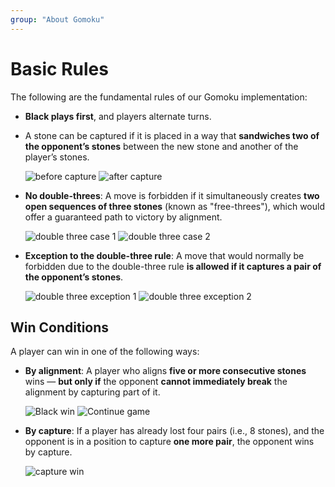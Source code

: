 ```yaml
---
group: "About Gomoku"
---
```


# Basic Rules

The following are the fundamental rules of our Gomoku implementation:

- **Black plays first**, and players alternate turns.
- A stone can be captured if it is placed in a way that **sandwiches two of the opponent’s stones** between the new stone and another of the player’s stones.

	<div class="grid grid-cols-2 -sm:grid-cols-1 gap-4">
		<img src="/images/capture-1.png" alt="before capture" class="sm:h-full" />
		<img src="/images/capture-2.png" alt="after capture" class="sm:h-full" />
	</div>

- **No double-threes**: A move is forbidden if it simultaneously creates **two open sequences of three stones** (known as "free-threes"), which would offer a guaranteed path to victory by alignment.

	<div class="grid grid-cols-2 -sm:grid-cols-1 gap-4">
		<img src="/images/double-three-1.png" alt="double three case 1" class="sm:h-full" />
		<img src="/images/double-three-2.png" alt="double three case 2" class="sm:h-full" />
	</div>


- **Exception to the double-three rule**: A move that would normally be forbidden due to the double-three rule **is allowed if it captures a pair of the opponent’s stones**.

	<div class="grid grid-cols-2 -sm:grid-cols-1 gap-4">
		<img src="/images/double-three-exception-1.png" alt="double three exception 1" class="sm:h-full" />
		<img src="/images/double-three-exception-2.png" alt="double three exception 2" class="sm:h-full" />
	</div>

## Win Conditions

A player can win in one of the following ways:

- **By alignment**: A player who aligns **five or more consecutive stones** wins — **but only if** the opponent **cannot immediately break** the alignment by capturing part of it.

	<div class="grid grid-cols-2 -sm:grid-cols-1 gap-4">
		<img src="/images/five-stone.png" alt="Black win" class="sm:h-full" />
		<img src="/images/five-stone-breakable.png" alt="Continue game" class="sm:h-full" />
	</div>

- **By capture**: If a player has already lost four pairs (i.e., 8 stones), and the opponent is in a position to capture **one more pair**, the opponent wins by capture.

	![capture win](/images/capture-win.png)
